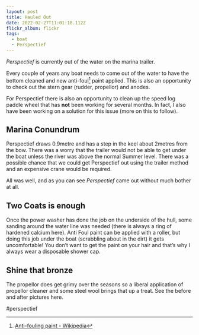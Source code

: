 ```yaml
---
layout: post
title: Hauled Out
date: 2022-02-27T11:01:18.112Z
flickr_album: flickr
tags:
  - boat
  - Perspectief
---
```

*Perspectief* is currently out of the water on the marina trailer. 

Every couple of years any boat needs to come out of the water to have the bottom cleaned and new anti-foul[^1] paint applied.  This is also an opportunity to check out the stern gear (rudder, propellor) and anodes.

For Perspectief there is also an opportunity to clean up the speed log paddle wheel that has **not** been working for several months. In fact, I also have been working on a solution for this issue (more on this to follow).

## Marina Conundrum
Perspectief draws 0.9metre and has a step in the keel about 2metres from the bow. There was a worry that the trailer would not be able to get under the boat unless the river was above the normal Summer level. There was a possible chance that we could get Perspectief out using the trailer method and an expensive crane would be required.

All was well, and as you can see *Perspectief* came out without much bother at all.

## Two Coats is enough
Once the power washer has done the job on the underside of the hull, some sanding around the water line was needed (there is always a ring of hardened calcium here). Anti Foul paint can be applied with a roller, but doing this job under the boat (scrabbling about in the dirt) it gets uncomfortable! You don’t want to get the paint on your hair and that’s why I always wear a disposable shower cap.

## Shine that bronze
The propellor does get grimy over the seasons so a liberal application of propellor cleaner and some steel wool brings that up a treat. See the before and after pictures here.








[^1]: [Anti-fouling paint - Wikipedia](https://en.wikipedia.org/wiki/Anti-fouling_paint)

#perspectief